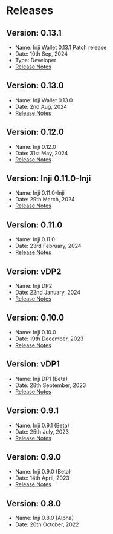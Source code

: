 # Releases

## Version: 0.13.1

* Name: Inji Wallet 0.13.1 Patch release
* Date: 10th Sep, 2024
* Type: Developer
* [Release Notes](./#version-0.13.1)

## Version: 0.13.0

* Name: Inji Wallet 0.13.0
* Date: 2nd Aug, 2024
* [Release Notes](https://docs.mosip.io/inji/inji-wallet/versions/version-0.13.0)

## Version: 0.12.0

* Name: Inji 0.12.0
* Date: 31st May, 2024
* [Release Notes](https://docs.mosip.io/inji/inji-wallet/versions/version-0.12.0)

## Version: Inji 0.11.0-Inji

* Name: Inji 0.11.0-Inji
* Date: 29th March, 2024
* [Release Notes](https://docs.mosip.io/inji/inji-mobile-wallet/versions/version-0.11.0-inji)

## Version: 0.11.0

* Name: Inji 0.11.0
* Date: 23rd February, 2024
* [Release Notes](https://docs.mosip.io/inji/inji-mobile-wallet/versions/version-0.11.0)

## Version: vDP2

* Name: Inji DP2
* Date: 22nd January, 2024
* [Release Notes](version-inji-dp2/)

## Version: 0.10.0

* Name: Inji 0.10.0
* Date: 19th December, 2023
* [Release Notes](../../inji-mobile-wallet/versions/version-0.10.0)

## Version: vDP1

* Name: Inji DP1 (Beta)
* Date: 28th September, 2023
* [Release Notes](version-inji-dp1.md)

## Version: 0.9.1

* Name: Inji 0.9.1 (Beta)
* Date: 25th July, 2023
* [Release Notes](../../inji-mobile-wallet/versions/version-0.9.1)

## Version: 0.9.0

* Name: Inji 0.9.0 (Beta)
* Date: 14th April, 2023
* [Release Notes](../../inji-mobile-wallet/versions/version-0.9.0)

## Version: 0.8.0

* Name: Inji 0.8.0 (Alpha)
* Date: 20th October, 2022
